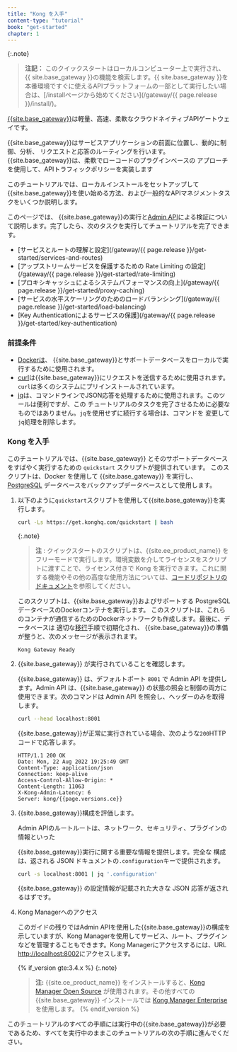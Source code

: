 ```yaml
---
title: "Kong を入手"
content-type: "tutorial"
book: "get-started"
chapter: 1
---
```

{:.note}
> 
> **注記：**
> このクイックスタートはローカルコンピューター上で実行され、 {{ site.base_gateway }}の機能を検索します。{{ site.base_gateway }}を本番環境ですぐに使えるAPIプラットフォームの一部として実行したい場合は、[/installページから始めてください](/gateway/{{ page.release }}/install/)。

[{{site.base_gateway}}](/gateway/latest/)は軽量、高速、柔軟なクラウドネイティブAPIゲートウェイです。

{{site.base_gateway}}はサービスアプリケーションの前面に位置し、動的に制御、分析、
リクエストと応答のルーティングを行います。{{site.base_gateway}}は、柔軟でローコードのプラグインベースの
アプローチを使用して、APIトラフィックポリシーを実装します

このチュートリアルでは、ローカルインストールをセットアップして{{site.base_gateway}}を使い始める方法、および一般的なAPIマネジメントタスクをいくつか説明します。

このページでは、 {{site.base_gateway}}の実行と[Admin API](/gateway/latest/admin-api)による検証について説明します。完了したら、次のタスクを実行してチュートリアルを完了できます。

* [サービスとルートの理解と設定](/gateway/{{ page.release }}/get-started/services-and-routes)
* [アップストリームサービスを保護するための Rate Limiting の設定](/gateway/{{ page.release }}/get-started/rate-limiting)
* [プロキシキャッシュによるシステムパフォーマンスの向上](/gateway/{{ page.release }}/get-started/proxy-caching)
* [サービスの水平スケーリングのためのロードバランシング](/gateway/{{ page.release }}/get-started/load-balancing)
* [Key Authenticationによるサービスの保護](/gateway/{{ page.release }}/get-started/key-authentication)

### 前提条件

* [Dockerは](https://docs.docker.com/get-docker/)、 {{site.base_gateway}}とサポートデータベースをローカルで実行するために使用されます。
* [curl](https://curl.se/)は{{site.base_gateway}}にリクエストを送信するために使用されます。`curl`は多くのシステムにプリインストールされています。
* [jq](https://stedolan.github.io/jq/)は、コマンドラインでJSON応答を処理するために使用されます。このツールは便利ですが、この チュートリアルのタスクを完了させるために必要なものではありません。`jq`を使用せずに続行する場合は、コマンドを 変更して`jq`処理を削除します。

### Kong を入手

このチュートリアルでは、{{site.base_gateway}} とそのサポートデータベースをすばやく実行するための `quickstart` スクリプトが提供されています。
このスクリプトは、Docker を使用して {{site.base_gateway}} を実行し、[PostgreSQL](https://www.postgresql.org/) データベースをバックアップデータベースとして使用します。

1. 以下のように`quickstart`スクリプトを使用して{{site.base_gateway}}を実行します。

   ```sh
   curl -Ls https://get.konghq.com/quickstart | bash
   ```

   {:.note}
   > 
   > **注** : クイックスタートのスクリプトは、{{site.ee_product_name}} をフリーモードで実行します。環境変数を介してライセンスをスクリプトに渡すことで、ライセンス付きで Kong を実行できます。これに関する機能やその他の高度な使用方法については、[コードリポジトリのドキュメント](https://github.com/Kong/get.konghq.com)を参照してください。

   このスクリプトは、{{site.base_gateway}}およびサポートする PostgreSQLデータベースのDockerコンテナを実行します。
   このスクリプトは、これらのコンテナが通信するためのDockerネットワークも作成します。最後に、データベースは
   適切な[移行](/gateway/latest/reference/cli/#kong-migrations)手順で初期化され、
   {{site.base_gateway}}の準備が整うと、次のメッセージが表示されます。

   ```text
   Kong Gateway Ready 
   ```

2. {{site.base_gateway}} が実行されていることを確認します。

   
   {{site.base_gateway}} は、デフォルトポート `8001` で Admin API を提供します。Admin API は、{{site.base_gateway}} の状態の照会と制御の両方に使用できます。次のコマンドは Admin API を照会し、ヘッダーのみを取得します。

   ```sh
   curl --head localhost:8001
   ```

   {{site.base_gateway}}が正常に実行されている場合、次のような`200`HTTPコードで応答します。

   ```text
   HTTP/1.1 200 OK
   Date: Mon, 22 Aug 2022 19:25:49 GMT
   Content-Type: application/json
   Connection: keep-alive
   Access-Control-Allow-Origin: *
   Content-Length: 11063
   X-Kong-Admin-Latency: 6
   Server: kong/{{page.versions.ce}}
   ```

3. {{site.base_gateway}}構成を評価します。

   Admin APIのルートルートは、ネットワーク、セキュリティ、プラグインの情報といった
   
   {{site.base_gateway}}実行に関する重要な情報を提供します。完全な
   構成は、返される JSON ドキュメントの`.configuration`キーで提供されます。

   ```sh
   curl -s localhost:8001 | jq '.configuration'
   ```

   {{site.base_gateway}} の設定情報が記載された大きな JSON 応答が返されるはずです。
4. Kong Managerへのアクセス

   このガイドの残りではAdmin APIを使用した{{site.base_gateway}}の構成を示していますが、Kong Managerを使用してサービス、ルート、プラグインなどを管理することもできます。Kong Managerにアクセスするには、URL [http://localhost:8002](http://localhost:8002)にアクセスします。

   {% if_version gte:3.4.x %}
   {:.note}
   > 
   > **注:** {{site.ce_product_name}} をインストールすると、[Kong Manager Open Source](/gateway/{{page.release}}/kong-manager-oss/) が使用されます。その他すべての {{site.base_gateway}} インストールでは [Kong Manager Enterprise](/gateway/{{page.release}}/kong-manager/) を使用します。
   > {% endif_version %}

このチュートリアルのすべての手順には実行中の{{site.base_gateway}}が必要であるため、すべてを実行中のままこのチュートリアルの次の手順に進んでください。

